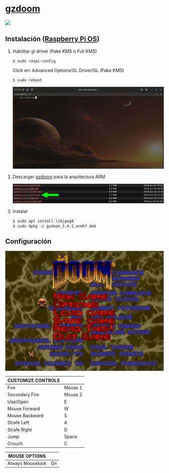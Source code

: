 # [gzdoom](https://zdoom.org)

![](.img/Doom.gif)

## Instalación ([Raspberry Pi OS](https://www.raspberrypi.com/software/operating-systems/))

1. Habilitar gl driver (Fake KMS o Full KMS)

	```
	$ sudo raspi-config
	```

 	Click en: Advanced Options/GL Driver/GL (Fake KMS)  

	```
	$ sudo reboot
	```

	![](.img/HabilitandoGl.gif)

2. Descargar [gzdoom](https://zdoom.org/files/gzdoom/bin/) para la arquitectura ARM

	![](.img/DescargaArm.png)

2. instalar

	```
	$ sudo apt install libjpeg8
	$ sudo dpkg -i gzdoom_3.4.1_armhf.deb
	```

## Configuración

![](.img/options.png)

| CUSTOMIZE CONTROLS	| 		| 
|-----------------------|---------------|
| Fire			| Mouse 1	|
| Secondary Fire	| Mouse 2	|
| Use/Open		| E		|
| Mouse Forward		| W		|
| Mouse Backward	| S		|
| Strafe Left		| A		|
| Strafe Right		| D		|
| Jump			| Space		|
| Crouch		| C		|


| MOUSE OPTIONS		| 		|
|-----------------------|---------------|
| Always Mouselook	| On		|
